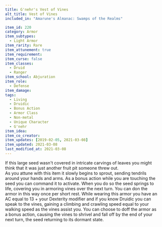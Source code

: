 ```yaml
---
title: G'nehr's Vest of Vines
alt_title: Vest of Vines
included_in: "Amarune's Almanac: Swamps of the Realms"

item_id: 220
category: Armor
item_subtypes: 
  - Light Armor
item_rarity: Rare
item_attunement: true
item_requirement: 
item_curse: false
item_classes: 
  - Druid
  - Ranger
item_school: Abjuration
item_role: 
  - Defense
item_damage: 
tags:
  - Living
  - Druidic
  - Bonus Action
  - Armor Class
  - Non-metal
  - Unique Character
  - G'nehr
item_idea: 
item_co_creator: 
item_updates: [2019-02-05, 2021-03-08]
item_updated: 2021-03-08
last_modified_at: 2021-03-08
---
```


If this large seed wasn't covered in intricate carvings of leaves you might think that it was just another fruit pit someone threw out.  
As you attune with this item it slowly begins to sprout, sending tendrils around your hands and arms.
As a bonus action while you are touching the seed you can command it to activate. When you do so the seed springs to life, covering you in armoring vines over the next turn. You can don the armor in this way once per short rest.
While wearing this armor you have an AC equal to 13 + your Dexterity modifier and if you know Druidic you can speak to the vines, gaining a climbing and crawling speed equal to your walking speed as the vines assist you. You can choose to doff the armor as a bonus action, causing the vines to shrivel and fall off by the end of your next turn, the seed returning to its dormant state.
